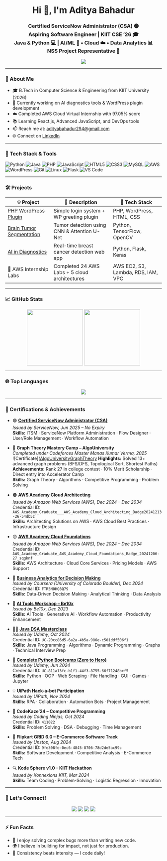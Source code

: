<h1 align="center">Hi 👋, I'm Aditya Bahadur</h1>
<h3 align="center">
Certified ServiceNow Administrator (CSA) 🟢 <br>
Aspiring Software Engineer | KIIT CSE ’26 🎓 <br>
Java & Python 💻 | AI/ML 🤖 • Cloud ☁️ • Data Analytics 📊 <br>
NSS Project Representative 🌱
</h3>

<p align="center">
  <img src="https://readme-typing-svg.herokuapp.com?font=Fira+Code&size=20&duration=2500&pause=1000&color=00FF99&center=true&vCenter=true&width=500&lines=Certified+ServiceNow+Administrator+(CSA);DSA+Lover;Open+Source+Contributor;AWS+Cloud+Intern;Always+Learning+New+Things" />
</p>

---

### 🧠 About Me
- 🎓 B.Tech in Computer Science & Engineering from KIIT University (2026)
- 🔭 Currently working on AI diagnostics tools & WordPress plugin development
- ☁️ Completed AWS Cloud Virtual Internship with 97.05% score
- 📚 Learning React.js, Advanced JavaScript, and DevOps tools
- 📫 Reach me at: [adityabahadur294@gmail.com](mailto:adityabahadur294@gmail.com)
- 🌐 Connect on [LinkedIn](https://www.linkedin.com/in/aditya-bahadur-b3b709197/)

---

### 🚀 Tech Stack & Tools

![Python](https://img.shields.io/badge/Python-3776AB?style=for-the-badge&logo=python&logoColor=white)
![Java](https://img.shields.io/badge/Java-007396?style=for-the-badge&logo=java&logoColor=white)
![PHP](https://img.shields.io/badge/PHP-777BB4?style=for-the-badge&logo=php&logoColor=white)
![JavaScript](https://img.shields.io/badge/JavaScript-F7DF1E?style=for-the-badge&logo=javascript&logoColor=black)
![HTML5](https://img.shields.io/badge/HTML5-E34F26?style=for-the-badge&logo=html5&logoColor=white)
![CSS3](https://img.shields.io/badge/CSS3-1572B6?style=for-the-badge&logo=css3&logoColor=white)
![MySQL](https://img.shields.io/badge/MySQL-00000F?style=for-the-badge&logo=mysql&logoColor=white)
![AWS](https://img.shields.io/badge/AWS-FF9900?style=for-the-badge&logo=amazonaws&logoColor=white)
![WordPress](https://img.shields.io/badge/WordPress-21759B?style=for-the-badge&logo=wordpress&logoColor=white)
![Git](https://img.shields.io/badge/Git-F05032?style=for-the-badge&logo=git&logoColor=white)
![Linux](https://img.shields.io/badge/Linux-FCC624?style=for-the-badge&logo=linux&logoColor=black)
![Flask](https://img.shields.io/badge/Flask-000000?style=for-the-badge&logo=flask&logoColor=white)
![VS Code](https://img.shields.io/badge/VS%20Code-007ACC?style=for-the-badge&logo=visual-studio-code&logoColor=white)

---

### 🛠️ Projects

| 💡 Project | 🔧 Description | 🧰 Tech Stack |
|-----------|----------------|---------------|
| [PHP WordPress Plugin](https://github.com/abahadur29/php-wordpress-getting-started) | Simple login system + WP greeting plugin | PHP, WordPress, HTML, CSS |
| [Brain Tumor Segmentation](https://github.com/abahadur29/Brain-Tumor-Segmentation-from-MRI-Using-Deep-Learning) | Tumor detection using CNN & Attention U-Net | Python, TensorFlow, OpenCV |
| [AI in Diagnostics](https://github.com/abahadur29/AI_in_Diagnostics_Precision_Tool_for_Breast_Cancer_Detection) | Real-time breast cancer detection web app | Python, Flask, Keras |
| 🧪 AWS Internship Labs | Completed 24 AWS Labs + 5 cloud architectures | AWS EC2, S3, Lambda, RDS, IAM, VPC |

---

### 📈 GitHub Stats

<p align="center">
  <img src="https://github-readme-stats.vercel.app/api?username=abahadur29&show_icons=true&theme=tokyonight&count_private=true" height="180px"/>
  <img src="https://github-readme-streak-stats.herokuapp.com/?user=abahadur29&theme=tokyonight" height="180px"/>
</p>

---

### 🌐 Top Languages

<p align="center">
  <img src="https://github-readme-stats.vercel.app/api/top-langs/?username=abahadur29&layout=compact&theme=tokyonight&langs_count=6" />
</p>

---

### 📜 Certifications & Achievements

- 🟢 [**Certified ServiceNow Administrator (CSA)**](https://github.com/user-attachments/assets/748972c2-a303-4efb-ac37-ff8dc42925d4)  
  *Issued by ServiceNow, Jun 2025 – No Expiry*   
  **Skills:** ITSM · ServiceNow Platform Administration · Flow Designer · User/Role Management · Workflow Automation

-  🔗 **Graph Theory Mastery Camp – AlgoUniversity**  
  *Completed under Codeforces Master Manas Kumar Verma, 2025*  
  ![Certificate]([AlgoUniversityGraphTheory](https://github.com/user-attachments/assets/13831cec-9cd3-4cbe-8e5b-ce01f3cf20c8)
  **Highlights:** Solved 13+ advanced graph problems (BFS/DFS, Topological Sort, Shortest Paths)  
  **Achievements:** Rank 27 in college contest · 10% Merit Scholarship · Direct entry into Accelerator Camp  
  **Skills:** Graph Theory · Algorithms · Competitive Programming · Problem Solving

- 🟠 [**AWS Academy Cloud Architecting**](https://github.com/user-attachments/assets/b068133e-99d9-4146-ba58-d4a160fd952d)  
  *Issued by Amazon Web Services (AWS), Dec 2024 – Dec 2034*  
  Credential ID: `AWS_Academy_Graduate___AWS_Academy_Cloud_Architecting_Badge20241213-26-54db5z`  
  **Skills:** Architecting Solutions on AWS · AWS Cloud Best Practices · Infrastructure Design

- 🟡 [**AWS Academy Cloud Foundations**](https://github.com/user-attachments/assets/115cfa14-18e3-46fa-af5e-8cd6b0976a5a)  
  *Issued by Amazon Web Services (AWS), Dec 2024 – Dec 2034*  
  Credential ID: `AWS_Academy_Graduate_AWS_Academy_Cloud_Foundations_Badge_20241206-27_sqgknf`  
  **Skills:** AWS Architecture · Cloud Core Services · Pricing Models · AWS Support

- 🧠 [**Business Analytics for Decision Making**](https://github.com/user-attachments/assets/03f439ff-bf7b-48f6-b1f2-62177df57c47)  
  *Issued by Coursera (University of Colorado Boulder), Dec 2024*  
  Credential ID: `FTR5N0HQ8Q79`  
  **Skills:** Data-Driven Decision Making · Analytical Thinking · Data Analysis

- 🤖 [**AI Tools Workshop – Be10x**](https://github.com/user-attachments/assets/3723af9a-c6f5-4c0d-b6db-79b4e1dadb7e)  
  *Issued by Be10x, Dec 2023*  
  **Skills:** AI Tools · Generative AI · Workflow Automation · Productivity Enhancement

- 👨‍💻 [**Java DSA Masterclass**](https://github.com/user-attachments/assets/dac59c4b-c1a6-4f10-a48d-897e0af8dfb6)  
  *Issued by Udemy, Oct 2024*  
  Credential ID: `UC-20cc86d5-6a2a-4b5a-986e-c501ddf506f1`  
  **Skills:** Java Programming · Algorithms · Dynamic Programming · Graphs · Technical Interview Prep

- 🐍 [**Complete Python Bootcamp (Zero to Hero)**](https://github.com/user-attachments/assets/9de48e1e-ea95-4bf1-b465-be3040e4dc18)  
  *Issued by Udemy, Jun 2024*  
  Credential ID: `UC-811a13fc-b1f1-44f3-8755-66f71248bcf5`  
  **Skills:** Python · OOP · Web Scraping · File Handling · GUI · Games · Jupyter

- 💡 **UiPath Hack-a-bot Participation**  
  *Issued by UiPath, Nov 2024*  
  **Skills:** RPA · Collaboration · Automation Bots · Project Management

- 🚀 **CodeKaze’24 – Competitive Programming**  
  *Issued by Coding Ninjas, Oct 2024*  
  Credential ID: `411022`  
  **Skills:** Problem Solving · DSA · Debugging · Time Management

- 🛒 **Flipkart GRID 6.0 – E-Commerce Software Track**  
  *Issued by Unstop, Aug 2024*  
  Credential ID: `9fe308fe-0ec6-4845-8706-78d2de5ac99c`  
  **Skills:** Software Development · Competitive Analysis · E-Commerce Tech

- 🔍 **Kode Sphere v1.0 – KIIT Hackathon**  
  *Issued by Konnexions KIIT, Mar 2024*  
  **Skills:** Team Coding · Problem-Solving · Logistic Regression · Innovation


---

### 🤝 Let's Connect!

<p align="center">
  <a href="mailto:adityabahadur294@gmail.com"><img src="https://img.shields.io/badge/Gmail-D14836?style=for-the-badge&logo=gmail&logoColor=white"></a>
  <a href="https://www.linkedin.com/in/aditya-bahadur-b3b709197/"><img src="https://img.shields.io/badge/LinkedIn-blue?style=for-the-badge&logo=linkedin"></a>
  <a href="https://github.com/abahadur29"><img src="https://img.shields.io/badge/GitHub-181717?style=for-the-badge&logo=github&logoColor=white"></a>
  <a href="https://www.instagram.com/_.aditya2904._/?hl=en"><img src="https://img.shields.io/badge/Instagram-E4405F?style=for-the-badge&logo=instagram&logoColor=white"></a>
</p>

---

### ⚡ Fun Facts
- 🧠 I enjoy solving complex bugs more than writing new code.
- 🌍 I believe in building for impact, not just for production.
- 🔄 Consistency beats intensity — I code daily!

